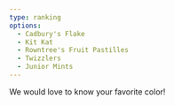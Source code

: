 ```yaml
---
type: ranking
options: 
  - Cadbury's Flake
  - Kit Kat
  - Rowntree's Fruit Pastilles
  - Twizzlers
  - Junior Mints
---
```


We would love to know your favorite color!
